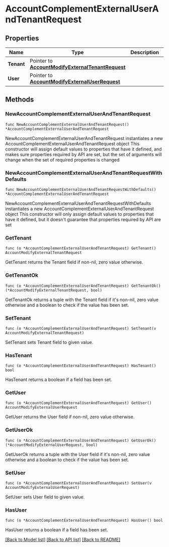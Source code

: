 # AccountComplementExternalUserAndTenantRequest

## Properties

Name | Type | Description | Notes
------------ | ------------- | ------------- | -------------
**Tenant** | Pointer to [**AccountModifyExternalTenantRequest**](AccountModifyExternalTenantRequest.md) |  | [optional] 
**User** | Pointer to [**AccountModifyExternalUserRequest**](AccountModifyExternalUserRequest.md) |  | [optional] 

## Methods

### NewAccountComplementExternalUserAndTenantRequest

`func NewAccountComplementExternalUserAndTenantRequest() *AccountComplementExternalUserAndTenantRequest`

NewAccountComplementExternalUserAndTenantRequest instantiates a new AccountComplementExternalUserAndTenantRequest object
This constructor will assign default values to properties that have it defined,
and makes sure properties required by API are set, but the set of arguments
will change when the set of required properties is changed

### NewAccountComplementExternalUserAndTenantRequestWithDefaults

`func NewAccountComplementExternalUserAndTenantRequestWithDefaults() *AccountComplementExternalUserAndTenantRequest`

NewAccountComplementExternalUserAndTenantRequestWithDefaults instantiates a new AccountComplementExternalUserAndTenantRequest object
This constructor will only assign default values to properties that have it defined,
but it doesn't guarantee that properties required by API are set

### GetTenant

`func (o *AccountComplementExternalUserAndTenantRequest) GetTenant() AccountModifyExternalTenantRequest`

GetTenant returns the Tenant field if non-nil, zero value otherwise.

### GetTenantOk

`func (o *AccountComplementExternalUserAndTenantRequest) GetTenantOk() (*AccountModifyExternalTenantRequest, bool)`

GetTenantOk returns a tuple with the Tenant field if it's non-nil, zero value otherwise
and a boolean to check if the value has been set.

### SetTenant

`func (o *AccountComplementExternalUserAndTenantRequest) SetTenant(v AccountModifyExternalTenantRequest)`

SetTenant sets Tenant field to given value.

### HasTenant

`func (o *AccountComplementExternalUserAndTenantRequest) HasTenant() bool`

HasTenant returns a boolean if a field has been set.

### GetUser

`func (o *AccountComplementExternalUserAndTenantRequest) GetUser() AccountModifyExternalUserRequest`

GetUser returns the User field if non-nil, zero value otherwise.

### GetUserOk

`func (o *AccountComplementExternalUserAndTenantRequest) GetUserOk() (*AccountModifyExternalUserRequest, bool)`

GetUserOk returns a tuple with the User field if it's non-nil, zero value otherwise
and a boolean to check if the value has been set.

### SetUser

`func (o *AccountComplementExternalUserAndTenantRequest) SetUser(v AccountModifyExternalUserRequest)`

SetUser sets User field to given value.

### HasUser

`func (o *AccountComplementExternalUserAndTenantRequest) HasUser() bool`

HasUser returns a boolean if a field has been set.


[[Back to Model list]](../README.md#documentation-for-models) [[Back to API list]](../README.md#documentation-for-api-endpoints) [[Back to README]](../README.md)


